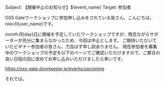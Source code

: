 Subject: 【開催中止のお知らせ】${event_name}
Target: 参加者

OSS Gateワークショップに参加申し込みをされている皆さん、こんにちは。
${role}の${user_name}です。

${month}月${day}日に開催を予定していたワークショップですが、残念ながらサポーターが充分に集まらなかったため、今回は中止とします。
ご期待いただいていたビギナー参加者の皆さん、力及ばず申し訳ありません。
現在参加者を募集中のワークショップの予定を以下のページでご確認いただけますので、ご都合の良い日程の回に改めてお申し込みいただけましたら幸いです。

https://oss-gate.doorkeeper.jp/events/upcoming

それでは。
